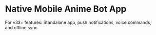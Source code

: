 # Native Mobile Anime Bot App

For v33+ features: Standalone app, push notifications, voice commands, and offline sync.
